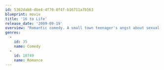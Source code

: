 ```yaml
---
id: 5362dab8-dbe4-4f70-8f4f-b16711a7b563
blueprint: movie
title: '16 to Life'
release_date: '2009-09-19'
overview: "Romantic comedy. A small town teenager's angst about sexual inexperience drives a comic quest for love and understanding on a birthday to end all birthdays."
genres:
  -
    id: 35
    name: Comedy
  -
    id: 10749
    name: Romance
---
```


